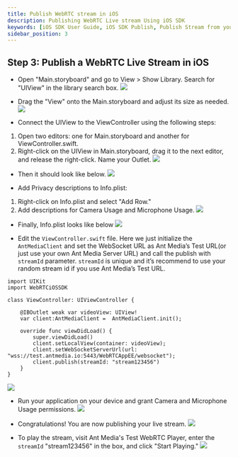```yaml
---
title: Publish WebRTC stream in iOS
description: Publishing WebRTC Live stream Using iOS SDK 
keywords: [iOS SDK User Guide, iOS SDK Publish, Publish Stream from your iPhone, Ant Media Server Documentation, Ant Media Server Tutorials]
sidebar_position: 3
---
```


## Step 3: Publish a WebRTC Live Stream in iOS
- Open "Main.storyboard" and go to View > Show Library. Search for "UIView" in the library search box.
![](@site/static/img/ios-SDK/UI-view.png)

- Drag the "View" onto the Main.storyboard and adjust its size as needed.
![](@site/static/img/ios-SDK/view-size.png)

- Connect the UIView to the ViewController using the following steps:
1. Open two editors: one for Main.storyboard and another for ViewController.swift.
2. Right-click on the UIView in Main.storyboard, drag it to the next editor, and release the right-click. Name your Outlet.
![](@site/static/img/ios-SDK/view-controller.png)

- Then it should look like below.
![](@site/static/img/ios-SDK/view-final.png)

- Add Privacy descriptions to Info.plist:
1. Right-click on Info.plist and select "Add Row."
2. Add descriptions for Camera Usage and Microphone Usage.
![](@site/static/img/ios-SDK/privacy.png)

- Finally, Info.plist looks like below
![](@site/static/img/ios-SDK/info-list.png)

- Edit the `ViewController.swift` file. Here we just initialize the `AntMediaClient` and set the WebSocket URL as Ant Media’s Test URL(or just use your own Ant Media Server URL) and call the publish with `streamId` parameter.
`streamId` is unique and it’s recommend to use your random stream id if you use Ant Media’s Test URL.
```
import UIKit
import WebRTCiOSSDK

class ViewController: UIViewController {

    @IBOutlet weak var videoView: UIView!
    var client:AntMediaClient =  AntMediaClient.init();
    
    override func viewDidLoad() {
        super.viewDidLoad()
        client.setLocalView(container: videoView);
        client.setWebSocketServerUrl(url: "wss://test.antmedia.io:5443/WebRTCAppEE/websocket");
        client.publish(streamId: "stream123456")
    }
}
```
![](@site/static/img/ios-SDK/ui-kit.png)

- Run your application on your device and grant Camera and Microphone Usage permissions.
![](@site/static/img/ios-SDK/mobile-premissions.png)

- Congratulations! You are now publishing your live stream.
![](@site/static/img/ios-SDK/publish.png)

- To play the stream, visit Ant Media's Test WebRTC Player, enter the `streamId` "stream123456" in the box, and click "Start Playing."
![](@site/static/img/ios-SDK/play.png)
